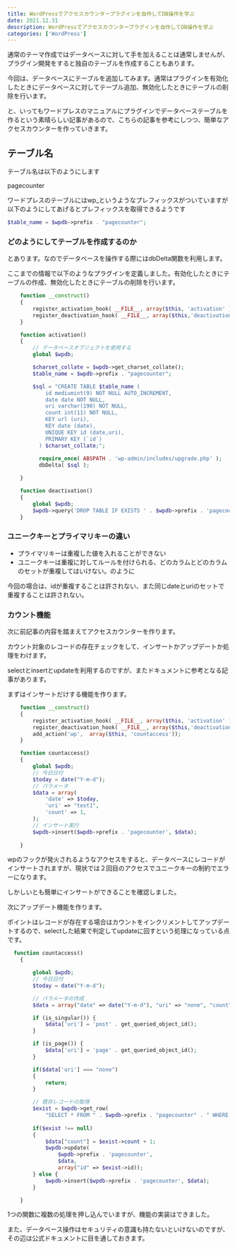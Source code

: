 ```yaml
---
title: WordPressでアクセスカウンタープラグインを自作してDB操作を学ぶ
date: 2021.12.31
description: WordPressでアクセスカウンタープラグインを自作してDB操作を学ぶ
categories: ['WordPress']
---
```


通常のテーマ作成ではデータベースに対して手を加えることは通常しませんが、プラグイン開発をすると独自のテーブルを作成することもあります。

今回は、データベースにテーブルを追加してみます。通常はプラグインを有効化したときにデータベースに対してテーブル追加、無効化したときにテーブルの削除を行います。

と、いってもワードプレスのマニュアルにプラグインでデータベーステーブルを作るという素晴らしい記事があるので、こちらの記事を参考にしつつ、簡単なアクセスカウンターを作っていきます。

## テーブル名


テーブル名は以下のようにします

pagecounter

ワードプレスのテーブルにはwp_というようなプレフィックスがついていますが以下のようにしてあげるとプレフィックスを取得できるようです

```php
$table_name = $wpdb->prefix . "pagecounter"; 
```


### どのようにしてテーブルを作成するのか


とあります。なのでデータベースを操作する際にはdbDelta関数を利用します。

ここまでの情報で以下のようなプラグインを定義しました。有効化したときにテーブルの作成、無効化したときにテーブルの削除を行います。

```php
    function __construct()
    {
        register_activation_hook( __FILE__, array($this, 'activation' ) );
        register_deactivation_hook( __FILE__, array($this,'deactivation') );
    }

    function activation()
    {
        // データベースオブジェクトを使用する
        global $wpdb;

        $charset_collate = $wpdb->get_charset_collate();
        $table_name = $wpdb->prefix . "pagecounter"; 

        $sql = "CREATE TABLE $table_name (
            id mediumint(9) NOT NULL AUTO_INCREMENT,
            date date NOT NULL,
            uri varchar(190) NOT NULL,
            count int(11) NOT NULL,
            KEY url (uri),
			KEY date (date),
            UNIQUE KEY id (date,uri),
            PRIMARY KEY (`id`)
          ) $charset_collate;";
          
          require_once( ABSPATH . 'wp-admin/includes/upgrade.php' );
          dbDelta( $sql );

    }

    function deactivation()
    {
        global $wpdb;
        $wpdb->query('DROP TABLE IF EXISTS ' . $wpdb->prefix . 'pagecounter');
    }
```


### ユニークキーとプライマリキーの違い

* プライマリキーは重複した値を入れることができない
* ユニークキーは重複に対してルールを付けられる、どのカラムとどのカラムのセットが重複してはいけない。のように

今回の場合は、idが重複することは許されない、また同じdateとuriのセットで重複することは許されない。

### カウント機能


次に前記事の内容を踏まえてアクセスカウンターを作ります。

カウント対象のレコードの存在チェックをして、インサートかアップデートか処理をわけます。

selectとinsertとupdateを利用するのですが、またドキュメントに参考となる記事があります。

まずはインサートだけする機能を作ります。

```php
    function __construct()
    {
        register_activation_hook( __FILE__, array($this, 'activation' ) );
        register_deactivation_hook( __FILE__, array($this,'deactivation') );
        add_action('wp',  array($this, 'countaccess'));
    }

    function countaccess()
    {
        global $wpdb;
        // 今日日付
        $today = date("Y-m-d");
        // パラメータ
        $data = array(
            'date' => $today,
            'uri' => "test1",
            'count' => 1,
        );
        // インサート実行
        $wpdb->insert($wpdb->prefix . 'pagecounter', $data);
        
    }
```


wpのフックが発火されるようなアクセスをすると、データベースにレコードがインサートされますが、現状では２回目のアクセスでユニークキーの制約でエラーになります。

しかしいとも簡単にインサートができることを確認しました。



次にアップデート機能を作ります。

ポイントはレコードが存在する場合はカウントをインクリメントしてアップデートするので、selectした結果で判定してupdateに回すという処理になっている点です。

```php
  function countaccess()
    {

        global $wpdb;
        // 今日日付
        $today = date("Y-m-d");

        // パラメータの作成
        $data = array("date" => date("Y-m-d"), "uri" => "none", "count" => 1);

        if (is_singular()) {
            $data['uri'] = 'post' . get_queried_object_id();
        }

        if (is_page()) {
            $data['uri'] = 'page' . get_queried_object_id();
        }

        if($data['uri'] === "none")
        {
            return;
        }

        // 既存レコードの取得
        $exist = $wpdb->get_row(
            "SELECT * FROM " . $wpdb->prefix . "pagecounter" . " WHERE date = '" . $data["date"] . "'" . " AND uri = '" . $data['uri'] . "';");
    
        if($exist !== null)
        {
            $data["count"] = $exist->count + 1;
            $wpdb->update(
                $wpdb->prefix . 'pagecounter', 
                $data, 
                array("id" => $exist->id));
        } else {
            $wpdb->insert($wpdb->prefix . 'pagecounter', $data);
        }

    }
```


1つの関数に複数の処理を押し込んでいますが、機能の実装はできました。

また、データベース操作はセキュリティの意識も持たないといけないのですが、その辺は公式ドキュメントに目を通しておきます。
